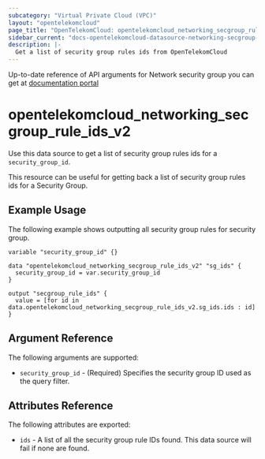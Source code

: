 ```yaml
---
subcategory: "Virtual Private Cloud (VPC)"
layout: "opentelekomcloud"
page_title: "OpenTelekomCloud: opentelekomcloud_networking_secgroup_rule_ids_v2"
sidebar_current: "docs-opentelekomcloud-datasource-networking-secgroup-rule-ids-v2"
description: |-
  Get a list of security group rules ids from OpenTelekomCloud
---
```


Up-to-date reference of API arguments for Network security group you can get at
[documentation portal](https://docs.otc.t-systems.com/virtual-private-cloud/api-ref/native_openstack_neutron_apis_v2.0/security_group/querying_security_groups.html#vpc-sg02-0001)

# opentelekomcloud_networking_secgroup_rule_ids_v2

Use this data source to get a list of security group rules ids for a `security_group_id`.

This resource can be useful for getting back a list of security group rules ids for a Security Group.

## Example Usage

The following example shows outputting all security group rules for security group.

```hcl
variable "security_group_id" {}

data "opentelekomcloud_networking_secgroup_rule_ids_v2" "sg_ids" {
  security_group_id = var.security_group_id
}

output "secgroup_rule_ids" {
  value = [for id in data.opentelekomcloud_networking_secgroup_rule_ids_v2.sg_ids.ids : id]
}
```

## Argument Reference

The following arguments are supported:

* `security_group_id` - (Required) Specifies the security group ID used as the query filter.

## Attributes Reference

The following attributes are exported:

* `ids` - A list of all the security group rule IDs found. This data source will fail if none are found.
